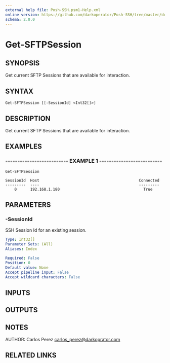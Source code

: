 ```yaml
---
external help file: Posh-SSH.psm1-Help.xml
online version: https://github.com/darkoperator/Posh-SSH/tree/master/docs
schema: 2.0.0
---
```


# Get-SFTPSession

## SYNOPSIS
Get current SFTP Sessions that are available for interaction.

## SYNTAX

```
Get-SFTPSession [[-SessionId] <Int32[]>]
```

## DESCRIPTION
Get current SFTP Sessions that are available for interaction.

## EXAMPLES

### -------------------------- EXAMPLE 1 --------------------------
```
Get-SFTPSession

SessionId  Host                                            Connected
---------  ----                                            ---------
    0      192.168.1.180                                     True
```

## PARAMETERS

### -SessionId
SSH Session Id for an existing session.

```yaml
Type: Int32[]
Parameter Sets: (All)
Aliases: Index

Required: False
Position: 0
Default value: None
Accept pipeline input: False
Accept wildcard characters: False
```

## INPUTS

## OUTPUTS

## NOTES
AUTHOR: Carlos Perez carlos_perez@darkoprator.com

## RELATED LINKS


